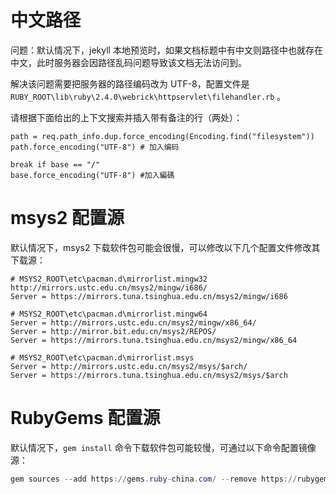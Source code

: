 # 中文路径

问题：默认情况下，jekyll 本地预览时，如果文档标题中有中文则路径中也就存在中文，此时服务器会因路径乱码问题导致该文档无法访问到。

解决该问题需要把服务器的路径编码改为 UTF-8，配置文件是 `RUBY_ROOT\lib\ruby\2.4.0\webrick\httpservlet\filehandler.rb` 。

请根据下面给出的上下文搜索并插入带有备注的行（两处）：

```
path = req.path_info.dup.force_encoding(Encoding.find("filesystem"))
path.force_encoding("UTF-8") # 加入编码

break if base == "/"
base.force_encoding("UTF-8") #加入編碼
```

# msys2 配置源

默认情况下，msys2 下载软件包可能会很慢，可以修改以下几个配置文件修改其下载源：

```
# MSYS2_ROOT\etc\pacman.d\mirrorlist.mingw32
http://mirrors.ustc.edu.cn/msys2/mingw/i686/
Server = https://mirrors.tuna.tsinghua.edu.cn/msys2/mingw/i686

# MSYS2_ROOT\etc\pacman.d\mirrorlist.mingw64
Server = http://mirrors.ustc.edu.cn/msys2/mingw/x86_64/
Server = http://mirror.bit.edu.cn/msys2/REPOS/
Server = https://mirrors.tuna.tsinghua.edu.cn/msys2/mingw/x86_64

# MSYS2_ROOT\etc\pacman.d\mirrorlist.msys
Server = http://mirrors.ustc.edu.cn/msys2/msys/$arch/
Server = https://mirrors.tuna.tsinghua.edu.cn/msys2/msys/$arch
```

# RubyGems 配置源

默认情况下，`gem install` 命令下载软件包可能较慢，可通过以下命令配置镜像源：

```powershell
gem sources --add https://gems.ruby-china.com/ --remove https://rubygems.org/
```

